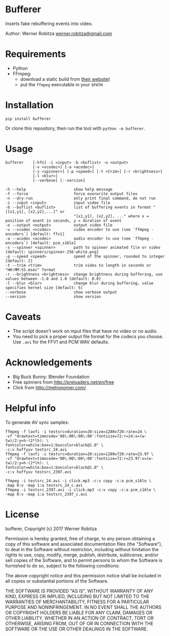 # Bufferer

Inserts fake rebuffering events into video.

Author: Werner Robitza <werner.robitza@gmail.com>

# Requirements

- Python
- FFmpeg:
    - download a static build from [their website](http://ffmpeg.org/download.html))
    - put the `ffmpeg` executable in your `$PATH`

# Installation

    pip install bufferer

Or clone this repository, then run the tool with `python -m bufferer`.

# Usage

    bufferer    [-hfn] -i <input> -b <buflist> -o <output>
                [-v <vcodec>] [-a <acodec>]
                [-s <spinner>] [-p <speed>] [-t <trim>] [-r <brightness>]
                [-l <blur>]
                [--verbose] [--version]

    -h --help                     show help message
    -f --force                    force overwrite output files
    -n --dry-run                  only print final command, do not run
    -i --input <input>            input video file
    -b --buflist <buflist>        list of buffering events in format "[[x1,y1], [x2,y2],...]" or
                                  "[x1,y1], [x2,y2], ..." where x = position of event in seconds, y = duration of event
    -o --output <output>          output video file
    -v --vcodec <vcodec>          video encoder to use (see `ffmpeg -encoders`) [default: ffv1]
    -a --acodec <acodec>          audio encoder to use (see `ffmpeg -encoders`) [default: pcm_s16le]
    -s --spinner <spinner>        path to spinner animated file or video [default: spinners/spinner-256-white.png]
    -p --speed <speed>            speed of the spinner, rounded to integer [default: 2]
    -t --trim <trim>              trim video to length in seconds or "HH:MM:SS.msec" format
    -r --brightness <brightness>  change brightness during buffering, use values between -1.0 and 1.0 [default: 0.0]
    -l --blur <blur>              change blur during buffering, value specifies kernel size [default: 5]
    --verbose                     show verbose output
    --version                     show version

# Caveats

- The script doesn't work on input files that have no video or no audio.
- You need to pick a proper output file format for the codecs you choose. Use `.avi` for the FFV1 and PCM WAV defaults.

# Acknowledgements

- Big Buck Bunny: Blender Foundation
- Free spinners from http://preloaders.net/en/free
- Click from http://metronomer.com/

# Helpful info

To generate AV sync samples:

    ffmpeg -f lavfi -i testsrc=duration=20:size=1280x720:rate=24 \
    -vf "drawtext=timecode='00\:00\:00\:00':fontsize=72:r=24:x=(w-tw)/2:y=h-(2*lh): \
    fontcolor=white:box=1:boxcolor=black@1.0" \
    -c:v huffyuv testsrc_24.avi
    ffmpeg -f lavfi -i testsrc=duration=20:size=1280x720:rate=23.97 \
    -vf "drawtext=timecode='00\:00\:00\:00':fontsize=72:r=23.97:x=(w-tw)/2:y=h-(2*lh): \
    fontcolor=white:box=1:boxcolor=black@1.0" \
    -c:v huffyuv testsrc_2397.avi

    ffmpeg -i testsrc_24.avi -i click.mp3 -c:v copy -c:a pcm_s16le \
    -map 0:v -map 1:a testsrc_24_c.avi
    ffmpeg -i testsrc_2397.avi -i click.mp3 -c:v copy -c:a pcm_s16le \
    -map 0:v -map 1:a testsrc_2397_c.avi

# License

bufferer, Copyright (c) 2017 Werner Robitza

Permission is hereby granted, free of charge, to any person obtaining a copy of this software and associated documentation files (the "Software"), to deal in the Software without restriction, including without limitation the rights to use, copy, modify, merge, publish, distribute, sublicense, and/or sell copies of the Software, and to permit persons to whom the Software is furnished to do so, subject to the following conditions:

The above copyright notice and this permission notice shall be included in all copies or substantial portions of the Software.

THE SOFTWARE IS PROVIDED "AS IS", WITHOUT WARRANTY OF ANY KIND, EXPRESS OR IMPLIED, INCLUDING BUT NOT LIMITED TO THE WARRANTIES OF MERCHANTABILITY, FITNESS FOR A PARTICULAR PURPOSE AND NONINFRINGEMENT. IN NO EVENT SHALL THE AUTHORS OR COPYRIGHT HOLDERS BE LIABLE FOR ANY CLAIM, DAMAGES OR OTHER LIABILITY, WHETHER IN AN ACTION OF CONTRACT, TORT OR OTHERWISE, ARISING FROM, OUT OF OR IN CONNECTION WITH THE SOFTWARE OR THE USE OR OTHER DEALINGS IN THE SOFTWARE.